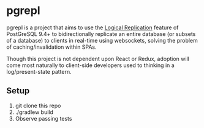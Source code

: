 # pgrepl

pgrepl is a project that aims to use the [Logical Replication](https://jdbc.postgresql.org/documentation/head/replication.html) feature of PostGreSQL 9.4+ to bidirectionally replicate an entire database (or subsets of a database) to clients in real-time using websockets, solving the problem of caching/invalidation within SPAs.

Though this project is not dependent upon React or Redux, adoption will come most naturally to client-side developers used to thinking in a log/present-state pattern.

## Setup

1. git clone this repo
1. ./gradlew build
1. Observe passing tests